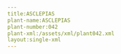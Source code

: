 ```yaml
---
title:ASCLEPIAS
plant-name:ASCLEPIAS
plant-number:042
plant-xml:/assets/xml/plant042.xml
layout:single-xml
---
```

